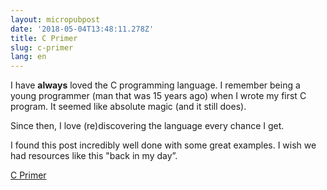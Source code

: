 ```yaml
---
layout: micropubpost
date: '2018-05-04T13:48:11.278Z'
title: C Primer
slug: c-primer
lang: en
---
```

I have **always** loved the C programming language.  I remember being a young programmer (man that was 15 years ago) when I wrote my first C program.  It seemed like absolute magic (and it still does).  

Since then, I love (re)discovering the language every chance I get.

I found this post incredibly well done with some great examples. I wish we had resources like this &quot;back in my day”.  

[C Primer](https://www.enlightenment.org/docs/c/start)
